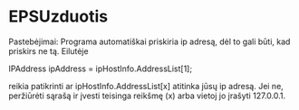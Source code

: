 # EPSUzduotis

Pastebėjimai:
Programa automatiškai priskiria ip adresą, dėl to gali būti, kad priskirs ne tą. Eilutėje

IPAddress ipAddress = ipHostInfo.AddressList[1];

reikia patikrinti ar ipHostInfo.AddressList[x] atitinka jūsų ip adresą. Jei ne, peržiūrėti sąrašą ir įvesti teisinga reikšmę (x) arba vietoj jo įrašyti 127.0.0.1.

